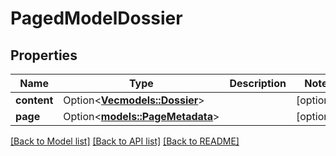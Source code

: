 # PagedModelDossier

## Properties

Name | Type | Description | Notes
------------ | ------------- | ------------- | -------------
**content** | Option<[**Vec<models::Dossier>**](Dossier.md)> |  | [optional]
**page** | Option<[**models::PageMetadata**](PageMetadata.md)> |  | [optional]

[[Back to Model list]](../README.md#documentation-for-models) [[Back to API list]](../README.md#documentation-for-api-endpoints) [[Back to README]](../README.md)


